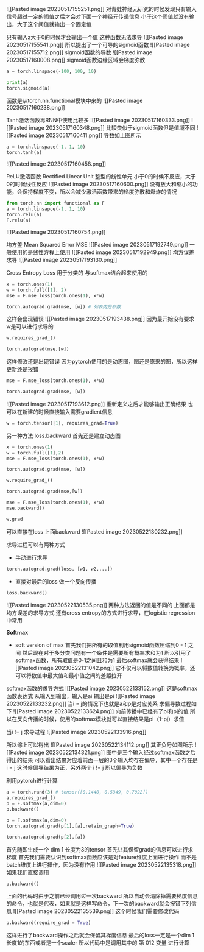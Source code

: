 ![[Pasted image 20230517155251.png]]
对青蛙神经元研究的时候发现只有输入信号超过一定的阈值之后才会对下面一个神经元传递信息
小于这个阈值就没有输出，大于这个阈值就输出一个固定值

只有输入z大于0的时候才会输出一个值
这种函数无法求导
![[Pasted image 20230517155541.png]]
所以提出了一个可导的sigmoid函数
![[Pasted image 20230517155712.png]]
sigmoid函数的导数
![[Pasted image 20230517160008.png]]
sigmoid函数边缘区域会梯度弥散

```python
a = torch.linspace(-100, 100, 10)

print(a)
torch.sigmoid(a)
```
函数是从torch.nn.functional模块中来的
![[Pasted image 20230517160238.png]]

Tanh激活函数再RNN中使用比较多
![[Pasted image 20230517160333.png]]
![[Pasted image 20230517160348.png]]
比较类似于sigmoid函数但是值域不同
![[Pasted image 20230517160411.png]]
导数如上图所示

```python
a = torch.linspace(-1, 1, 10)
torch.tanh(a)
```
![[Pasted image 20230517160458.png]]

ReLU激活函数
Rectified Linear Unit 整型的线性单元
小于0的时候不反应，大于0的时候线性反应
![[Pasted image 20230517160600.png]]
没有放大和缩小的功能，会保持梯度不变，所以会减少激活函数带来的梯度弥散和爆炸的情况
```python
from torch.nn import functional as F
a = torch.linsapce(-1, 1, 10)
torch.relu(a)
F.relu(a)
```
![[Pasted image 20230517160754.png]]

均方差
Mean Squared Error
MSE
![[Pasted image 20230517192749.png]]
一般使用的是线性方程上使用
![[Pasted image 20230517192949.png]]
均方误差求导
![[Pasted image 20230517193130.png]]


Cross Entropy Loss
用于分类的 与softmax结合起来使用的
```python
x = torch.ones(1)
w = torch.full([1], 2)
mse = F.mse_loss(torch.ones(1), x*w)

torch.autograd.grad(mse, [w]) # 列表内是参数

```
这样会出现错误
![[Pasted image 20230517193438.png]]
因为最开始没有要求w是可以进行求导的
```python
w.requires_grad_()

torch.autograd(mse,[w])
```
这样修改还是出现错误
因为pytorch使用的是动态图，图还是原来的图，所以这样更新还是报错
```python
mse = F.mse_loss(torch.ones(1), x*w)

torch.autograd.grad(mse, [w])
```
![[Pasted image 20230517193612.png]]
重新定义之后才能够输出正确结果
也可以在新建的时候直接输入需要gradient信息
```python
w = torch.tensor([1], requires_grad=True)
```

另一种方法
loss.backward
首先还是建立动态图
```python
x = torch.ones(1)
w = torch.full([1],2)
mse = F.mse_loss(torch.ones(1), x*w)

torch.autograd.grad(mse, [w])

w.require_grad_()

torch.autograd.grad(mse,[w])

mse = F.mse_loss(torch.ones(1), x*w)
mse.backward()

w.grad
```
可以直接在loss 上面backward
![[Pasted image 20230522130232.png]]

求导过程可以有两种方式
- 手动进行求导
```python
torch.autograd.grad(loss, [w1, w2,...])
```

- 直接对最后的loss 做一个反向传播
```python
loss.backward()
```
![[Pasted image 20230522130535.png]]
两种方法返回的值是不同的
上面都是均方误差的求导方式
还有cross entropy的方式进行求导，在logistic regression中常用

**Softmax**
- soft version of max
首先我们把所有的取值利用sigmoid函数压缩到0 - 1 之间
然后现在对于多分类问题有一个条件是需要所有概率求和为1
所以引用了softmax函数，所有取值是0-1之间且和为1
最后softmax就会获得结果
![[Pasted image 20230522131042.png]]
它不仅可以将数值转换为概率，还可以将数值中最大值和最小值之间的差距拉开

softmax函数的求导方式
![[Pasted image 20230522133152.png]]
这是softmax函数表达式
从输入到输出，输入是ai 输出是pi
![[Pasted image 20230522133232.png]]
当i = j的情况下也就是a和p是对应关系
求偏导数过程如下
![[Pasted image 20230522133624.png]]
向前传播中已经有了pi和pj的值
所以在反向传播的时候，使用的softmax模块就可以直接结果是pi（1-pj）求值

当i != j
求导过程
![[Pasted image 20230522133916.png]]

所以综上可以得出
![[Pasted image 20230522134112.png]]
其正负号如图所示
![[Pasted image 20230522134321.png]]
图中是三个输入经过softmax函数之后得出的结果
可以看出结果对应着前面一层的3个输入均存在偏导，其中一个存在是 i = j 这时候偏导结果为正，另外两个 i != j 所以偏导为负数

利用pytorch进行计算
```python
a = torch.rand(3) # tensor([0.1440, 0.5349, 0.7022])
a.requires_grad_()
p = F.softmax(a,dim=0)
p.backward()

p = F.softmax(a,dim=0)
torch.autograd.grad(p[1],[a],retain_graph=True)

torch.autograd.grad(p[2],[a])
```
首先随即生成一个 dim 1 长度为3的tensor
首先让其保留grad的信息可以进行求梯度
首先我们需要认识到softmax函数应该是对feature维度上面进行操作
而不是batch维度上进行操作，因为没有作用
![[Pasted image 20230522135318.png]]
如果我们直接调用
```python
p.backward()
```
上面的代码时由于之前已经调用过一次backward 所以自动会清除掉需要梯度信息的命令，也就是代表，如果就是这样写命令，下一次的backward就会报错下列信息
![[Pasted image 20230522135539.png]]
这个时候我们需要修改代码
```python
p.backward(require_grad = True)
```
这样进行了backward操作之后就会保留其梯度信息
最后的loss一定是一个dim 1 长度1的东西或者是一个scaler
所以代码中是调用其中的 第 012 变量 进行计算
